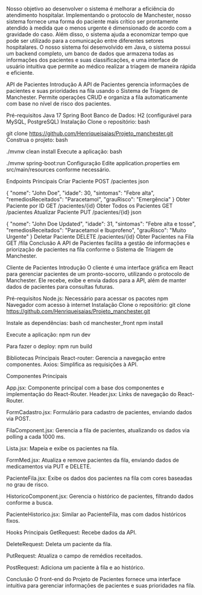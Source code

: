 Nosso objetivo ao desenvolver o sistema é melhorar a eficiência do atendimento hospitalar.
Implementando o protocolo de Manchester, nosso sistema fornece uma forma do paciente mais crítico ser prontamente atendido à medida que o menos urgente é dimensionado de acordo com a gravidade do caso.
Além disso, o sistema ajuda a economizar tempo que pode ser utilizado para a comunicação entre diferentes setores hospitalares.
O nosso sistema foi desenvolvido em Java, o sistema possui um backend completo, um banco de dados que armazena todas as informações dos pacientes e suas classificações,
e uma interface de usuário intuitiva que permite ao médico realizar a triagem de maneira rápida e eficiente.


API de Pacientes
Introdução
A API de Pacientes gerencia informações de pacientes e suas prioridades na fila usando o Sistema de Triagem de Manchester. Permite operações CRUD e organiza a fila automaticamente com base no nível de risco dos pacientes.

Pré-requisitos
Java 17
Spring Boot
Banco de Dados: H2 (configurável para MySQL, PostgreSQL)
Instalação
Clone o repositório:
bash

git clone https://github.com/Henriqueisaias/Projeto_manchester.git
Construa o projeto:
bash

./mvnw clean install
Execute a aplicação:
bash

./mvnw spring-boot:run
Configuração
Edite application.properties em src/main/resources conforme necessário.

Endpoints Principais
Criar Paciente
POST /pacientes
json

{
  "nome": "John Doe",
  "idade": 30,
  "sintomas": "Febre alta",
  "remediosReceitados": "Paracetamol",
  "grauRisco": "Emergência"
}
Obter Paciente por ID
GET /pacientes/{id}
Obter Todos os Pacientes
GET /pacientes
Atualizar Paciente
PUT /pacientes/{id}
json

{
  "nome": "John Doe Updated",
  "idade": 31,
  "sintomas": "Febre alta e tosse",
  "remediosReceitados": "Paracetamol e Ibuprofeno",
  "grauRisco": "Muito Urgente"
}
Deletar Paciente
DELETE /pacientes/{id}
Obter Pacientes na Fila
GET /fila
Conclusão
A API de Pacientes facilita a gestão de informações e priorização de pacientes na fila conforme o Sistema de Triagem de Manchester.


Cliente de Pacientes
Introdução
O cliente é uma interface gráfica em React para gerenciar pacientes de um pronto-socorro, utilizando o protocolo de Manchester. Ele recebe, exibe e envia dados para a API, além de manter dados de pacientes para consultas futuras.

Pré-requisitos
Node.js: Necessário para acessar os pacotes npm
Navegador com acesso à internet
Instalação
Clone o repositório:
git clone https://github.com/Henriqueisaias/Projeto_manchester.git

Instale as dependências:
bash
cd manchester_front
npm install

Execute a aplicação:
npm run dev

Para fazer o deploy:
npm run build

Bibliotecas Principais
React-router: Gerencia a navegação entre componentes.
Axios: Simplifica as requisições à API.

Componentes Principais

App.jsx: Componente principal com a base dos componentes e implementação do React-Router.
Header.jsx: Links de navegação do React-Router.

FormCadastro.jsx: Formulário para cadastro de pacientes, enviando dados via POST.

FilaComponent.jsx: Gerencia a fila de pacientes, atualizando os dados via polling a cada 1000 ms.

Lista.jsx: Mapeia e exibe os pacientes na fila.

FormMed.jsx: Atualiza e remove pacientes da fila, enviando dados de medicamentos via PUT e DELETE.

PacienteFila.jsx: Exibe os dados dos pacientes na fila com cores baseadas no grau de risco.

HistoricoComponent.jsx: Gerencia o histórico de pacientes, filtrando dados conforme a busca.

PacienteHistorico.jsx: Similar ao PacienteFila, mas com dados históricos fixos.

Hooks Principais
GetRequest: Recebe dados da API.

DeleteRequest: Deleta um paciente da fila.

PutRequest: Atualiza o campo de remédios receitados.

PostRequest: Adiciona um paciente à fila e ao histórico.

Conclusão
O front-end do Projeto de Pacientes fornece uma interface intuitiva para gerenciar informações de pacientes e suas prioridades na fila.




